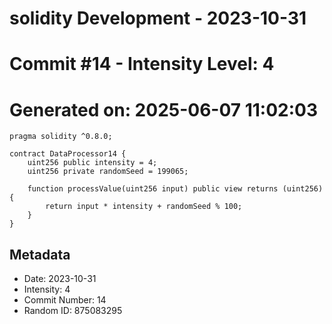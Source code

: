 ﻿# solidity Development - 2023-10-31
# Commit #14 - Intensity Level: 4
# Generated on: 2025-06-07 11:02:03
```solidity
pragma solidity ^0.8.0;

contract DataProcessor14 {
    uint256 public intensity = 4;
    uint256 private randomSeed = 199065;

    function processValue(uint256 input) public view returns (uint256) {
        return input * intensity + randomSeed % 100;
    }
}
```
## Metadata
- Date: 2023-10-31
- Intensity: 4
- Commit Number: 14
- Random ID: 875083295
